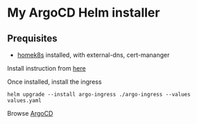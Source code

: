 # My ArgoCD Helm installer

## Prequisites

* [homek8s](https://github.com/paolodenti/homek8s) installed, with external-dns, cert-mananger

Install instruction from [here](https://www.arthurkoziel.com/setting-up-argocd-with-helm/)

Once installed, install the ingress

```
helm upgrade --install argo-ingress ./argo-ingress --values values.yaml
```

Browse [ArgoCD](https://argo.paolodenti.dev)
